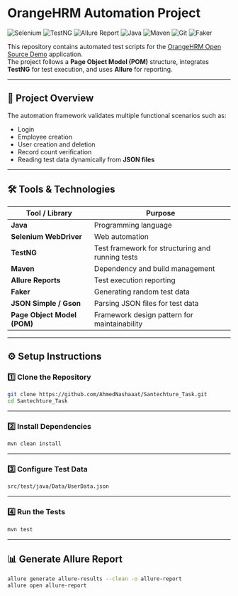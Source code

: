 # OrangeHRM Automation Project
![Selenium](https://img.shields.io/badge/Selenium-43B02A?logo=selenium&logoColor=white)
![TestNG](https://img.shields.io/badge/TestNG-%23D94A26?logo=testng&logoColor=white)
![Allure Report](https://img.shields.io/badge/Allure_Report-%23E40026?logo=allure)
![Java](https://img.shields.io/badge/Java-007396?logo=java&logoColor=white)
![Maven](https://img.shields.io/badge/Maven-C71A36?logo=apache-maven&logoColor=white)
![Git](https://img.shields.io/badge/Git-F05032?logo=git&logoColor=white)
![Faker](https://img.shields.io/badge/Fake%20Data-JavaFaker-blueviolet?style=flat&logo=databricks&logoColor=white)



This repository contains automated test scripts for the [OrangeHRM Open Source Demo](https://opensource-demo.orangehrmlive.com) application.  
The project follows a **Page Object Model (POM)** structure, integrates **TestNG** for test execution, and uses **Allure** for reporting.

---

## 📌 Project Overview
The automation framework validates multiple functional scenarios such as:
- Login
- Employee creation
- User creation and deletion
- Record count verification
- Reading test data dynamically from **JSON files**

---

## 🛠 Tools & Technologies
| Tool / Library         | Purpose |
|------------------------|---------|
| **Java**               | Programming language |
| **Selenium WebDriver** | Web automation |
| **TestNG**             | Test framework for structuring and running tests |
| **Maven**              | Dependency and build management |
| **Allure Reports**     | Test execution reporting |
| **Faker**              | Generating random test data |
| **JSON Simple / Gson** | Parsing JSON files for test data |
| **Page Object Model (POM)** | Framework design pattern for maintainability |

---
## ⚙️ Setup Instructions

### 1️⃣ Clone the Repository
```bash
git clone https://github.com/AhmedNashaaat/Santechture_Task.git
cd Santechture_Task
```
---

### 2️⃣ Install Dependencies
```bash
mvn clean install

```
---
### 3️⃣ Configure Test Data
```bash
src/test/java/Data/UserData.json

```
---
### 4️⃣ Run the Tests
```bash
mvn test
```
---
## 📊 Generate Allure Report  
```bash
allure generate allure-results --clean -o allure-report  
allure open allure-report  
```

```

